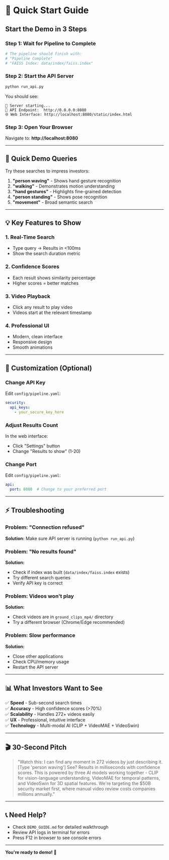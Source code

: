 # 🚀 Quick Start Guide

## Start the Demo in 3 Steps

### Step 1: Wait for Pipeline to Complete
```bash
# The pipeline should finish with:
# "Pipeline Complete"
# "FAISS Index: data/index/faiss.index"
```

### Step 2: Start the API Server
```bash
python run_api.py
```

You should see:
```
🚀 Server starting...
📍 API Endpoint:  http://0.0.0.0:8080
🌐 Web Interface: http://localhost:8080/static/index.html
```

### Step 3: Open Your Browser

Navigate to: **http://localhost:8080**

---

## 🎯 Quick Demo Queries

Try these searches to impress investors:

1. **"person waving"** - Shows hand gesture recognition
2. **"walking"** - Demonstrates motion understanding
3. **"hand gestures"** - Highlights fine-grained detection
4. **"person standing"** - Shows pose recognition
5. **"movement"** - Broad semantic search

---

## 💡 Key Features to Show

### 1. Real-Time Search
- Type query → Results in <100ms
- Show the search duration metric

### 2. Confidence Scores
- Each result shows similarity percentage
- Higher scores = better matches

### 3. Video Playback
- Click any result to play video
- Videos start at the relevant timestamp

### 4. Professional UI
- Modern, clean interface
- Responsive design
- Smooth animations

---

## 🎨 Customization (Optional)

### Change API Key
Edit `config/pipeline.yaml`:
```yaml
security:
  api_keys:
    - your_secure_key_here
```

### Adjust Results Count
In the web interface:
- Click "Settings" button
- Change "Results to show" (1-20)

### Change Port
Edit `config/pipeline.yaml`:
```yaml
api:
  port: 8080  # Change to your preferred port
```

---

## ⚡ Troubleshooting

### Problem: "Connection refused"
**Solution:** Make sure API server is running (`python run_api.py`)

### Problem: "No results found"
**Solution:** 
- Check if index was built (`data/index/faiss.index` exists)
- Try different search queries
- Verify API key is correct

### Problem: Videos won't play
**Solution:**
- Check videos are in `ground_clips_mp4/` directory
- Try a different browser (Chrome/Edge recommended)

### Problem: Slow performance
**Solution:**
- Close other applications
- Check CPU/memory usage
- Restart the API server

---

## 📊 What Investors Want to See

✅ **Speed** - Sub-second search times  
✅ **Accuracy** - High confidence scores (>70%)  
✅ **Scalability** - Handles 272+ videos easily  
✅ **UX** - Professional, intuitive interface  
✅ **Technology** - Multi-modal AI (CLIP + VideoMAE + VideoSwin)  

---

## 🎬 30-Second Pitch

> "Watch this: I can find any moment in 272 videos by just describing it. [Type 'person waving'] See? Results in milliseconds with confidence scores. This is powered by three AI models working together - CLIP for vision-language understanding, VideoMAE for temporal patterns, and VideoSwin for 3D spatial features. We're targeting the $50B security market first, where manual video review costs companies millions annually."

---

## 📞 Need Help?

- Check `DEMO_GUIDE.md` for detailed walkthrough
- Review API logs in terminal for errors
- Press F12 in browser to see console errors

---

**You're ready to demo! 🎯**
